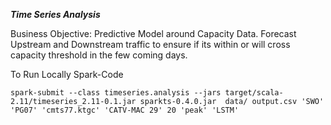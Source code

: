 ***Time Series Analysis***

Business Objective: Predictive Model around Capacity Data. Forecast Upstream and Downstream traffic to ensure if its
within or will cross capacity threshold in the few coming days.

To Run Locally Spark-Code

```
spark-submit --class timeseries.analysis --jars target/scala-2.11/timeseries_2.11-0.1.jar sparkts-0.4.0.jar  data/ output.csv 'SWO' 'PG07' 'cmts77.ktgc' 'CATV-MAC 29' 20 'peak' 'LSTM'

```